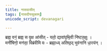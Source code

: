 ```yaml
---
title: नासदासीत्
tags: [नासदीयसूक्तम्]
unicode_script: devanagari

---
```

<div class="js_include" url="/vedAH/Rk/shAkalam/saMhitA/vishvAsa-prastutiH/10/129_nAsadIyam/"  newLevelForH1="2" includeTitle="false"> </div>  


<div class="js_include" url="/vedAH/Rk/shAkalam/saMhitA/vishvAsa-prastutiH/10/081/04_kiM_svidvanaM.md"  newLevelForH1="2" includeTitle="true"> </div>  

ब्रह्म॒ वनं॒ ब्रह्म॒ स वृ॒क्ष आ॑सीत् - यतो॒ द्यावा॑पृथि॒वी नि॑ष्टत॒क्षुः ।  
मनी॑षिणो॒ मन॑सा॒ विब्र॑वीमि वः - ब्रह्मा॒ध्य् अतिष्ठ॒द् भुव॑नानि धा॒रय॑न् ।